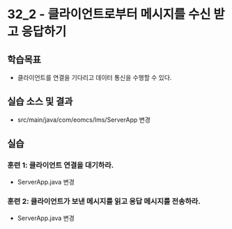 # 32_2 - 클라이언트로부터 메시지를 수신 받고 응답하기 

## 학습목표

- 클라이언트를 연결을 기다리고 데이터 통신을 수행할 수 있다. 

## 실습 소스 및 결과

- src/main/java/com/eomcs/lms/ServerApp 변경

## 실습  

### 훈련 1: 클라이언트 연결을 대기하라.
- ServerApp.java 변경

### 훈련 2: 클라이언트가 보낸 메시지를 읽고 응답 메시지를 전송하라.

- ServerApp.java 변경

    


